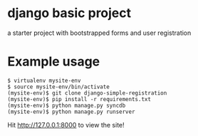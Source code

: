 django basic project
====================

a starter project with bootstrapped forms and user registration

Example usage
=============

    $ virtualenv mysite-env
    $ source mysite-env/bin/activate
    (mysite-env)$ git clone django-simple-registration
    (mysite-env)$ pip install -r requirements.txt
    (mysite-env)$ python manage.py syncdb
    (mysite-env)$ python manage.py runserver

Hit http://127.0.0.1:8000 to view the site!
